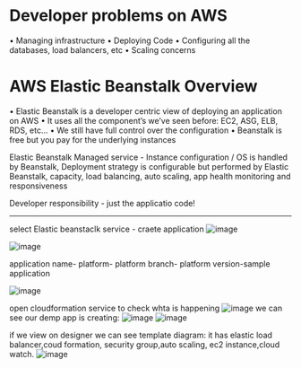 # Developer problems on AWS

• Managing infrastructure
• Deploying Code
• Configuring all the databases, load balancers, etc
• Scaling concerns

# AWS Elastic Beanstalk Overview 

• Elastic Beanstalk is a developer centric view of deploying an application on AWS
• It uses all the component’s we’ve seen before: EC2, ASG, ELB, RDS, etc...
• We still have full control over the configuration
• Beanstalk is free but you pay for the underlying instances

Elastic Beanstalk Managed service - Instance configuration / OS is handled by Beanstalk, Deployment strategy is configurable but performed by Elastic Beanstalk, capacity, load balancing, auto scaling, app health monitoring and responsiveness

Developer responsibility - just the applicatio code!
___
select Elastic beanstaclk service - craete application
![image](https://user-images.githubusercontent.com/107784718/213115154-12a25bae-659b-49d5-8d68-ab2b00062bf9.png)

![image](https://user-images.githubusercontent.com/107784718/213115419-3f6d4a42-65ed-4f39-836a-1ed66a0e534c.png)

application name- platform- platform branch- platform version-sample application

![image](https://user-images.githubusercontent.com/107784718/213115613-12402aff-b3b1-4551-9ad8-7551dde2d1a3.png)

open cloudformation service to check whta is happening
![image](https://user-images.githubusercontent.com/107784718/213115921-d3b2ca47-90f2-414a-89ba-3700e114cce6.png)
we can see our demp app is creating:
![image](https://user-images.githubusercontent.com/107784718/213116151-7f6c18fc-2803-4b76-a0d7-9a41602666c5.png)
![image](https://user-images.githubusercontent.com/107784718/213116946-730dd19e-a17d-4774-9632-502adef4de4b.png)

if we view on designer we can see template diagram: it has elastic load balancer,coud formation, security group,auto scaling, ec2 instance,cloud watch.
![image](https://user-images.githubusercontent.com/107784718/213116445-7d03ba63-a78d-4a8f-8228-1fa94bfab891.png)
